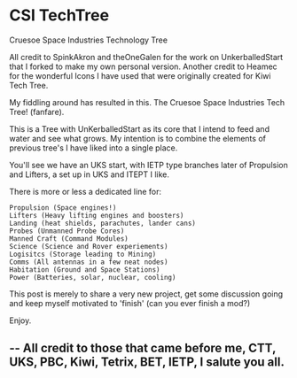 # CSI TechTree
 Cruesoe Space Industries Technology Tree


All credit to SpinkAkron and theOneGalen for the work on UnkerballedStart that I forked to make my own personal version.  Another credit to Heamec for the wonderful Icons I have used that were originally created for Kiwi Tech Tree.

My fiddling around has resulted in this.  The Cruesoe Space Industries Tech Tree! (fanfare).

This is a Tree with UnKerballedStart as its core that I intend to feed and water and see what grows.
My intention is to combine the elements of previous tree's I have liked into a single place.

You'll see we have an UKS start, with IETP type branches later of Propulsion and Lifters, a set up in UKS and ITEPT I like.

There is more or less a dedicated line for:

	Propulsion (Space engines!)
	Lifters (Heavy lifting engines and boosters)
	Landing (heat shields, parachutes, lander cans)
	Probes (Unmanned Probe Cores)
	Manned Craft (Command Modules)
	Science (Science and Rover experiements)
	Logisitcs (Storage leading to Mining)
	Comms (All antennas in a few neat nodes)
	Habitation (Ground and Space Stations)
	Power (Batteries, solar, nuclear, cooling)

This post is merely to share a very new project, get some discussion going and keep myself motivated to 'finish' (can you ever finish a mod?)

Enjoy.

--
All credit to those that came before me, CTT, UKS, PBC, Kiwi, Tetrix, BET, IETP,  I salute you all.
--